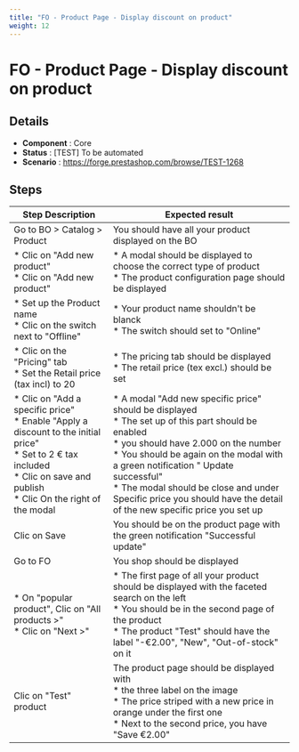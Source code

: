 ```yaml
---
title: "FO - Product Page - Display discount on product"
weight: 12
---
```


# FO - Product Page - Display discount on product
## Details
* **Component** : Core
* **Status** : [TEST] To be automated
* **Scenario** : https://forge.prestashop.com/browse/TEST-1268

## Steps
| Step Description | Expected result |
| ----- | ----- |
| Go to BO > Catalog > Product | You should have all your product displayed on the BO |
| * Clic on "Add new product"<br> * Clic on "Add new product" | * A modal should be displayed to choose the correct type of product <br> * The product configuration page should be displayed |
| * Set up the Product name <br> * Clic on the switch next to "Offline" | * Your product name shouldn't be blanck <br> * The switch should set to "Online" |
| * Clic on the "Pricing" tab<br> * Set the Retail price (tax incl) to 20 | * The pricing tab should be displayed<br> * The retail price (tex excl.) should be set |
| * Clic on "Add a specific price" <br> * Enable "Apply a discount to the initial price"<br> * Set to 2 € tax included <br> * Clic on save and publish<br> * Clic On the right of the modal | * A modal "Add new specific price" should be displayed <br> * The set up of this part should be enabled <br> * you should have 2.000 on the number <br> * You should be again on the modal with a green notification " Update successful"<br> * The modal should be close and under Specific price you should have the detail of the new specific price you set up |
| Clic on Save | You should be on the product page with the green notification "Successful update" |
| Go to FO | You shop should be displayed |
| * On "popular product", Clic on "All products >"<br> * Clic on "Next >" | * The first page of all your product should be displayed with the faceted search on the left <br> * You should be in the second page of the product<br> * The product "Test" should have the label "-€2.00", "New", "Out-of-stock" on it |
| Clic on "Test" product | The product page should be displayed with<br> * the three label on the image<br> * The price striped with a new price in orange under the first one<br> * Next to the second price, you have "Save €2.00" |
